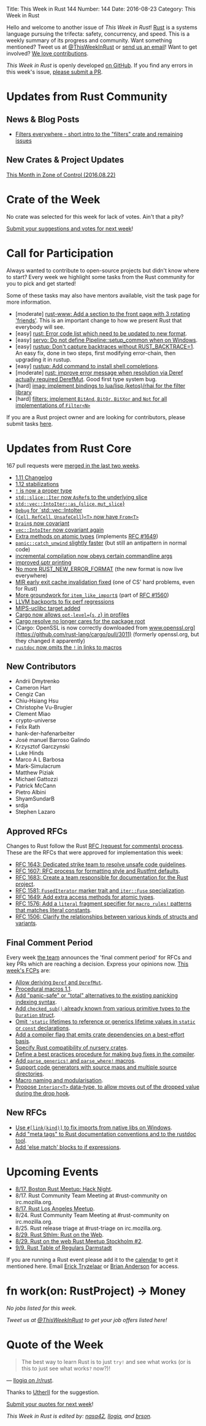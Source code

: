 Title: This Week in Rust 144
Number: 144
Date: 2016-08-23
Category: This Week in Rust

Hello and welcome to another issue of *This Week in Rust*!
[Rust](http://rust-lang.org) is a systems language pursuing the trifecta:
safety, concurrency, and speed. This is a weekly summary of its progress and
community. Want something mentioned? Tweet us at [@ThisWeekInRust](https://twitter.com/ThisWeekInRust) or [send us an
email](mailto:corey@octayn.net?subject=This%20Week%20in%20Rust%20Suggestion)!
Want to get involved? [We love
contributions](https://github.com/rust-lang/rust/blob/master/CONTRIBUTING.md).

*This Week in Rust* is openly developed [on GitHub](https://github.com/cmr/this-week-in-rust).
If you find any errors in this week's issue, [please submit a PR](https://github.com/cmr/this-week-in-rust/pulls).

# Updates from Rust Community

## News & Blog Posts

* [Filters everywhere - short intro to the "filters" crate and remaining
  issues](http://beyermatthias.de/blog/2016/08/22/filters-everywhere/)

## New Crates & Project Updates

[This Month in Zone of Control (2016.08.22)](https://users.rust-lang.org/t/this-month-in-zone-of-control-2016-08-22/6993)

# Crate of the Week

No crate was selected for this week for lack of votes. Ain't that a pity?

[Submit your suggestions and votes for next week][submit_crate]!

[submit_crate]: https://users.rust-lang.org/t/crate-of-the-week/2704

# Call for Participation

Always wanted to contribute to open-source projects but didn't know where to start?
Every week we highlight some tasks from the Rust community for you to pick and get started!

Some of these tasks may also have mentors available, visit the task page for more information.

* [moderate] [rust-www: Add a section to the front page with 3 rotating 'friends'](https://github.com/rust-lang/rust-www/issues/477).
  This is an important change to how we present Rust that everybody will see.
* [easy] [rust: Error code list which need to be updated to new format](https://github.com/rust-lang/rust/issues/35233).
* [easy] [servo: Do not define Pipeline::setup_common when on Windows](https://github.com/servo/servo/issues/12856).
* [easy] [rustup: Don't capture backtraces without RUST_BACKTRACE=1](https://github.com/rust-lang-nursery/rustup.rs/issues/591#issuecomment-236235677).
  An easy fix, done in two steps, first modifying error-chain, then upgrading it in rustup.
* [easy] [rustup: Add command to install shell
  completions](https://github.com/rust-lang-nursery/rustup.rs/issues/387#issuecomment-234675568).
* [moderate] [rust: improve error message when resolution via Deref
  actually required
  DerefMut](https://github.com/rust-lang/rust/issues/28419). Good
  first type system bug.
* [hard] [imag: implement bindings to lua/lisp (ketos)/rhai for the filter
  library](https://github.com/matthiasbeyer/imag/issues/245)
* [hard] [filters: implement `BitAnd`, `BitOr`, `BitXor` and `Not` for all
  implementations of `Filter<N>`](https://github.com/matthiasbeyer/filters/issues/4)

If you are a Rust project owner and are looking for contributors, please submit tasks [here][guidelines].

[guidelines]: https://users.rust-lang.org/t/twir-call-for-participation/4821

# Updates from Rust Core

167 pull requests were [merged in the last two weeks][merged].

[merged]: https://github.com/issues?q=is%3Apr+org%3Arust-lang+is%3Amerged+merged%3A2016-08-15..2016-08-22

* [1.11 Changelog](https://github.com/rust-lang/rust/pull/35736)
* [1.12 stabilizations](https://github.com/rust-lang/rust/pull/35607)
* [`!` is now a proper type](https://github.com/rust-lang/rust/pull/35162)
* [`std::slice::Iter` now `AsRef`s to the underlying slice](https://github.com/rust-lang/rust/pull/35559)
* [`std::vec::IntoIter::as_`{`slice`, `mut_slice`}](https://github.com/rust-lang/rust/pull/35447)
* [`Debug` for `std::vec::IntoIter](https://github.com/rust-lang/rust/pull/35707)
* [{`Cell`, `RefCell`, `UnsafeCell`}`<T>` now have `From<T>`](https://github.com/rust-lang/rust/pull/35392)
* [`Drain`s now covariant](https://github.com/rust-lang/rust/pull/35354)
* [`vec::IntoIter` now covariant again](https://github.com/rust-lang/rust/pull/35733)
* [Extra methods on atomic types](https://github.com/rust-lang/rust/pull/35719) (implements [RFC #1649](https://github.com/rust-lang/rfcs/pull/1649))
* [`panic::catch_unwind` slightly faster](https://github.com/rust-lang/rust/pull/35444) (but still an antipattern in normal code)
* [incremental compilation now obeys certain commandline args](https://github.com/rust-lang/rust/pull/35340)
* [improved `&`ptr printing](https://github.com/rust-lang/rust/pull/35611)
* [No more RUST_NEW_ERROR_FORMAT](https://github.com/rust-lang/rust/pull/35708) (the new format is now live everywhere)
* [MIR early exit cache invalidation fixed](https://github.com/rust-lang/rust/pull/35751) (one of CS' hard problems, even for Rust)
* [More groundwork for `item_like_import`s](https://github.com/rust-lang/rust/pull/35776) (part of [RFC #1560](https://github.com/rust-lang/rfcs/pull/1560))
* [LLVM backports to fix perf regressions](https://github.com/rust-lang/rust/pull/35740)
* [MIPS-uclibc target added](https://github.com/rust-lang/rust/pull/35734)
* [Cargo now allows `opt-level=`{`s`, `z`} in profiles](https://github.com/rust-lang/cargo/pull/3007)
* [Cargo resolve no longer cares for the package root](https://github.com/rust-lang/cargo/pull/3013)
* [Cargo: OpenSSL is now correctly downloaded from www.openssl.org](https://github.com/rust-lang/cargo/pull/3011) (formerly openssl.org, but they changed it apparently)
* [`rustdoc` now omits the `!` in links to macros](https://github.com/rust-lang/rust/pull/35234)

## New Contributors

* Andrii Dmytrenko
* Cameron Hart
* Cengiz Can
* Chiu-Hsiang Hsu
* Christophe Vu-Brugier
* Clement Miao
* crypto-universe
* Felix Rath
* hank-der-hafenarbeiter
* José manuel Barroso Galindo
* Krzysztof Garczynski
* Luke Hinds
* Marco A L Barbosa
* Mark-Simulacrum
* Matthew Piziak
* Michael Gattozzi
* Patrick McCann
* Pietro Albini
* ShyamSundarB
* srdja
* Stephen Lazaro

## Approved RFCs

Changes to Rust follow the Rust [RFC (request for comments)
process](https://github.com/rust-lang/rfcs#rust-rfcs). These
are the RFCs that were approved for implementation this week:

* [RFC 1643: Dedicated strike team to resolve unsafe code guidelines](https://github.com/rust-lang/rfcs/pull/1643).
* [RFC 1607: RFC process for formatting style and Rustfmt defaults](https://github.com/rust-lang/rfcs/pull/1607).
* [RFC 1683: Create a team responsible for documentation for the Rust project](https://github.com/rust-lang/rfcs/pull/1683).
* [RFC 1581: `FusedIterator` marker trait and `iter::Fuse` specialization](https://github.com/rust-lang/rfcs/pull/1581).
* [RFC 1649: Add extra access methods for atomic types](https://github.com/rust-lang/rfcs/pull/1649).
* [RFC 1576: Add a `literal` fragment specifier for `macro_rules!` patterns that matches literal constants](https://github.com/rust-lang/rfcs/pull/1576).
* [RFC 1506: Clarify the relationships between various kinds of structs and variants](https://github.com/rust-lang/rfcs/pull/1506).

## Final Comment Period

Every week [the team](https://www.rust-lang.org/team.html) announces the
'final comment period' for RFCs and key PRs which are reaching a
decision. Express your opinions now. [This week's FCPs][fcp] are:

[fcp]: https://github.com/rust-lang/rfcs/labels/final-comment-period

* [Allow deriving `Deref` and `DerefMut`](https://github.com/rust-lang/rfcs/pull/1694).
* [Procedural macros 1.1](https://github.com/rust-lang/rfcs/pull/1681).
* [Add "panic-safe" or "total" alternatives to the existing panicking indexing syntax](https://github.com/rust-lang/rfcs/pull/1679).
* [Add `checked_sub()` already known from various primitive types to the `Duration` struct](https://github.com/rust-lang/rfcs/pull/1640).
* [Omit `'static` lifetimes to reference or generics lifetime values in `static` or `const` declarations](https://github.com/rust-lang/rfcs/pull/1623).
* [Add a compiler flag that emits crate dependencies on a best-effort basis](https://github.com/rust-lang/rfcs/pull/1622).
* [Specify Rust compatibility of nursery crates](https://github.com/rust-lang/rfcs/pull/1619).
* [Define a best practices procedure for making bug fixes in the compiler](https://github.com/rust-lang/rfcs/pull/1589).
* [Add `parse_generics!` and `parse_where!` macros](https://github.com/rust-lang/rfcs/pull/1583).
* [Support code generators with source maps and multiple source directories](https://github.com/rust-lang/rfcs/pull/1573).
* [Macro naming and modularisation](https://github.com/rust-lang/rfcs/pull/1561).
* [Propose `Interior<T>` data-type, to allow moves out of the dropped value during the drop hook](https://github.com/rust-lang/rfcs/pull/1180).

## New RFCs

* [Use `#[link(kind)]` to fix imports from native libs on Windows](https://github.com/rust-lang/rfcs/pull/1717).
* [Add "meta tags" to Rust documentation conventions and to the rustdoc tool](https://github.com/rust-lang/rfcs/pull/1713).
* [Add 'else match' blocks to if expressions](https://github.com/rust-lang/rfcs/pull/1712).

# Upcoming Events

* [8/17. Boston Rust Meetup: Hack Night](http://www.meetup.com/BostonRust/events/233260730/).
* 8/17. Rust Community Team Meeting at #rust-community on irc.mozilla.org.
* [8/17. Rust Los Angeles Meetup](https://www.meetup.com/Rust-Los-Angeles/events/232933613/).
* 8/24. Rust Community Team Meeting at #rust-community on irc.mozilla.org.
* 8/25. Rust release triage at #rust-triage on irc.mozilla.org.
* [8/29. Rust Sthlm: Rust on the Web](http://www.meetup.com/ruststhlm/events/232054490/).
* [8/29. Rust on the web Rust Meetup Stockholm #2](http://www.meetup.com/ruststhlm/events/232054490/).
* [9/9. Rust Table of Regulars Darmstadt](https://www.meetup.com/de-DE/Rust-Rhein-Main/events/233544580/)

If you are running a Rust event please add it to the [calendar] to get
it mentioned here. Email [Erick Tryzelaar][erickt] or [Brian
Anderson][brson] for access.

[calendar]: https://www.google.com/calendar/embed?src=apd9vmbc22egenmtu5l6c5jbfc%40group.calendar.google.com
[erickt]: mailto:erick.tryzelaar@gmail.com
[brson]: mailto:banderson@mozilla.com

# fn work(on: RustProject) -> Money

*No jobs listed for this week.*

*Tweet us at [@ThisWeekInRust](https://twitter.com/ThisWeekInRust) to get your job offers listed here!*

# Quote of the Week

> The best way to learn Rust is to just `try!` and see what works (or is this to just see what works`?` now?)!

— [llogiq on /r/rust](https://www.reddit.com/r/rust/comments/4xuds0/sharing_coloring_books_with_friends_in_rust/d6jecnz).

Thanks to [UtherII](https://users.rust-lang.org/users/utherii) for the suggestion.

[Submit your quotes for next week][submit]!

[submit]: http://users.rust-lang.org/t/twir-quote-of-the-week/328

*This Week in Rust is edited by: [nasa42](https://github.com/nasa42), [llogiq](https://github.com/llogiq), and [brson](https://github.com/brson).*
